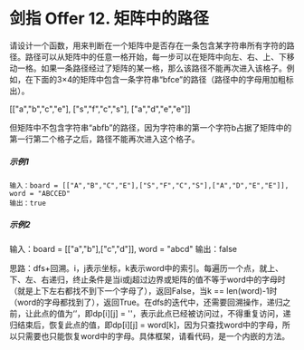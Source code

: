 # 剑指 Offer 12. 矩阵中的路径

请设计一个函数，用来判断在一个矩阵中是否存在一条包含某字符串所有字符的路径。路径可以从矩阵中的任意一格开始，每一步可以在矩阵中向左、右、上、下移动一格。如果一条路径经过了矩阵的某一格，那么该路径不能再次进入该格子。例如，在下面的3×4的矩阵中包含一条字符串“bfce”的路径（路径中的字母用加粗标出）。

[["a","b","c","e"],
["s","f","c","s"],
["a","d","e","e"]]

但矩阵中不包含字符串“abfb”的路径，因为字符串的第一个字符b占据了矩阵中的第一行第二个格子之后，路径不能再次进入这个格子。

##### 示例1
    输入：board = [["A","B","C","E"],["S","F","C","S"],["A","D","E","E"]], word = "ABCCED"
    输出：true

##### 示例2
输入：board = [["a","b"],["c","d"]], word = "abcd"
输出：false

思路：dfs+回溯。i，j表示坐标，k表示word中的索引。每遍历一个点，就上、下、左、右递归，终止条件是当i或j超过边界或矩阵的值不等于word中的字母时（就是上下左右都找不到下一个字母了），返回False，当k == len(word)-1时（word的字母都找到了），返回True。在dfs的迭代中，还需要回溯操作，递归之前，让此点的值为‘’，即dp[i][j] = ''，表示此点已经被访问过，不得重复访问，递归结束后，恢复此点的值，即dp[i][j] = word[k]，因为只查找word中的字母，所以只需要也只能恢复word中的字母。具体框架，请看代码，是一个内嵌的方法。


